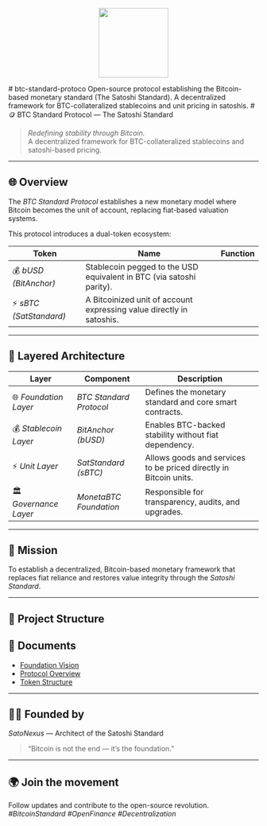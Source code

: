 <p align="center">
  <img src="assets/SatoNexus_Profile_Logo.jpeg" width="140">
</p>
# btc-standard-protoco
Open-source protocol establishing the Bitcoin-based monetary standard (The Satoshi Standard). A decentralized framework for BTC-collateralized stablecoins and unit pricing in satoshis.
# 🪙 BTC Standard Protocol — The Satoshi Standard

> *Redefining stability through Bitcoin.*  
> A decentralized framework for BTC-collateralized stablecoins and satoshi-based pricing.  

---

## 🌐 Overview
The *BTC Standard Protocol* establishes a new monetary model where Bitcoin becomes the unit of account, replacing fiat-based valuation systems.

This protocol introduces a dual-token ecosystem:

| Token | Name | Function |
|-------|------|-----------|
| 💰 *bUSD (BitAnchor)* | Stablecoin pegged to the USD equivalent in BTC (via satoshi parity). |
| ⚡ *sBTC (SatStandard)* | A Bitcoinized unit of account expressing value directly in satoshis. |

---

## 🧱 Layered Architecture
| Layer | Component | Description |
|-------|------------|-------------|
| 🌐 *Foundation Layer* | *BTC Standard Protocol* | Defines the monetary standard and core smart contracts. |
| 💰 *Stablecoin Layer* | *BitAnchor (bUSD)* | Enables BTC-backed stability without fiat dependency. |
| ⚡ *Unit Layer* | *SatStandard (sBTC)* | Allows goods and services to be priced directly in Bitcoin units. |
| 🏛 *Governance Layer* | *MonetaBTC Foundation* | Responsible for transparency, audits, and upgrades. |

---

## 🧭 Mission
To establish a decentralized, Bitcoin-based monetary framework that replaces fiat reliance and restores value integrity through the *Satoshi Standard*.

---

## 📂 Project Structure
## 📄 Documents
- [Foundation Vision](foundation/BTC_Standard_Foundation_Vision.txt)
- [Protocol Overview](docs/overview.txt)
- [Token Structure](tokenomics/token_structure.txt)

---

## 🧑‍💻 Founded by
*SatoNexus* — Architect of the Satoshi Standard  
> “Bitcoin is not the end — it’s the foundation.”  

---

## 🌍 Join the movement
Follow updates and contribute to the open-source revolution.  
*#BitcoinStandard #OpenFinance #Decentralization*
